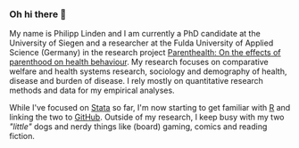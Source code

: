 ### Oh hi there 👋

My name is Philipp Linden and I am currently a PhD candidate at the University of Siegen and a researcher at the Fulda University of Applied Science (Germany) in the research project [Parenthealth: On the effects of parenthood on health behaviour](https://parenthealth.github.io/). My research focuses on comparative welfare and health systems research, sociology and demography of health, disease and burden of disease. I rely mostly on quantitative research methods and data for my empirical analyses.

While I've focused on [Stata](https://www.stata.com/) so far, I'm now starting to get familiar with [R](https://www.r-project.org/) and linking the two to [GitHub](https://github.com/). Outside of my research, I keep busy with my two _"little"_ dogs and nerdy things like (board) gaming, comics and reading fiction. 

<!--
**PhilippLinden/PhilippLinden** is a ✨ _special_ ✨ repository because its `README.md` (this file) appears on your GitHub profile.

Here are some ideas to get you started:

- 🔭 I’m currently working on ...
- 🌱 I’m currently learning ...
- 👯 I’m looking to collaborate on ...
- 🤔 I’m looking for help with ...
- 💬 Ask me about ...
- 📫 How to reach me: ...
- 😄 Pronouns: ...
- ⚡ Fun fact: ...
-->
